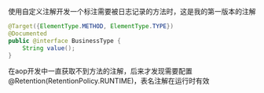 使用自定义注解开发一个标注需要被日志记录的方法时，这是我的第一版本的注解

```java
@Target({ElementType.METHOD, ElementType.TYPE})
@Documented
public @interface BusinessType {
    String value();
}

```

在aop开发中一直获取不到方法的注解，后来才发现需要配置@Retention(RetentionPolicy.RUNTIME)，表名注解在运行时有效

